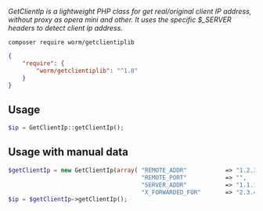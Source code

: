 *GetClientIp is a lightweight PHP class for get real/original client IP address, without proxy as opera mini and other.
It uses the specific $_SERVER headers to detect client ip address.*

```
composer require worm/getclientiplib
```

```json
{
    "require": {
        "worm/getclientiplib": "^1.0"
    }
}
```

## Usage

```php
$ip = GetClientIp::getClientIp();
```

## Usage with manual data

```php
$getClientIp = new GetClientIp(array( "REMOTE_ADDR"           => "1.2.3.4",
                                      "REMOTE_PORT"           => "",
                                      "SERVER_ADDR"           => "1.1.1.1",
                                      "X_FORWARDED_FOR"       => "2.3.4.5,1.2.3.4, 1.2.3.4" ));
$ip = $getClientIp->getClientIp();
```